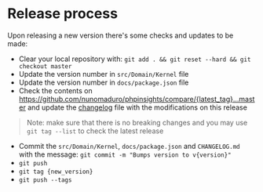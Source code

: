 # Release process

Upon releasing a new version there's some checks and updates to be made:

- Clear your local repository with: `git add . && git reset --hard && git checkout master`
- Update the version number in `src/Domain/Kernel` file
- Update the version number in `docs/package.json` file
- Check the contents on https://github.com/nunomaduro/phpinsights/compare/{latest_tag}...master and update the [changelog](CHANGELOG.md) file with the modifications on this release
> Note: make sure that there is no breaking changes and you may use `git tag --list` to check the latest release
- Commit the `src/Domain/Kernel`, `docs/package.json` and `CHANGELOG.md` with the message: `git commit -m "Bumps version to v{version}"`
- `git push`
- `git tag {new_version}`
- `git push --tags`
